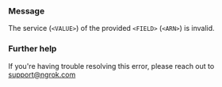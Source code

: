
### Message
The service (<code>&lt;VALUE&gt;</code>) of the provided <code>&lt;FIELD&gt;</code> (<code>&lt;ARN&gt;</code>) is invalid.

### Further help
If you're having trouble resolving this error, please reach out to [support@ngrok.com](mailto:support@ngrok.com?subject=Help%20with%20ERR_NGROK_5119)

